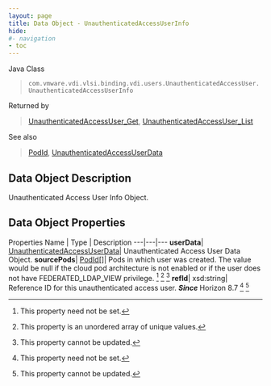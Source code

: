 ```yaml
---
layout: page
title: Data Object - UnauthenticatedAccessUserInfo
hide:
#- navigation
- toc
---
```






Java Class
> `com.vmware.vdi.vlsi.binding.vdi.users.UnauthenticatedAccessUser.UnauthenticatedAccessUserInfo`

Returned by
> [UnauthenticatedAccessUser_Get](vdi.users.UnauthenticatedAccessUser.md#get), [UnauthenticatedAccessUser_List](vdi.users.UnauthenticatedAccessUser.md#list)

See also
> [PodId](vdi.entity.PodId.md), [UnauthenticatedAccessUserData](vdi.users.UnauthenticatedAccessUser.UnauthenticatedAccessUserData.md)


## Data Object Description

Unauthenticated Access User Info Object.

## Data Object Properties
Properties
Name |  Type |  Description
---|---|---
**userData**| [UnauthenticatedAccessUserData](vdi.users.UnauthenticatedAccessUser.UnauthenticatedAccessUserData.md)|  Unauthenticated Access User Data Object.
**sourcePods**| [PodId[]](vdi.entity.PodId.md)|  Pods in which user was created. The value would be null if the cloud pod architecture is not enabled or if the user does not have FEDERATED_LDAP_VIEW privilege. [^1] [^14] [^2]
**refId**|  xsd:string|  Reference ID for this unauthenticated access user.  **_Since_** Horizon 8.7 [^1] [^2]
 


 


[^1]: This property need not be set.
[^2]: This property cannot be updated.
[^14]: This property is an unordered array of unique values.